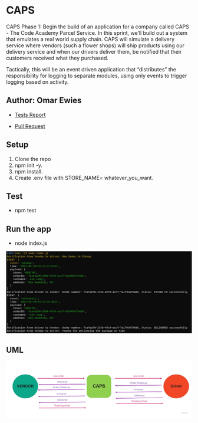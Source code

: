 # CAPS

CAPS Phase 1: Begin the build of an application for a company called CAPS - The Code Academy Parcel Service. In this sprint, we’ll build out a system that emulates a real world supply chain. CAPS will simulate a delivery service where vendors (such a flower shops) will ship products using our delivery service and when our drivers deliver them, be notified that their customers received what they purchased.

Tactically, this will be an event driven application that “distributes” the responsibility for logging to separate modules, using only events to trigger logging based on activity.

## Author: Omar Ewies
* [Tests Report](https://github.com/oebitw/CAPS-/actions)

* [Pull Request](https://github.com/oebitw/CAPS-/pull/1)

## Setup

1) Clone the repo
2) npm init -y.
3) npm install.
4) Create .env file with STORE_NAME= whatever_you_want.

## Test
* npm test

## Run the app
* node index.js

![](./img/caps.JPG)

## UML


![](./img/uml.jpg)
